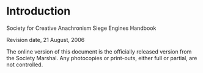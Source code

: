 # Introduction

Society for Creative Anachronism
Siege Engines Handbook

Revision date, 21 August, 2006

The online version of this document is the officially released version from the Society Marshal. Any photocopies or print-outs, either full or partial, are not controlled.

